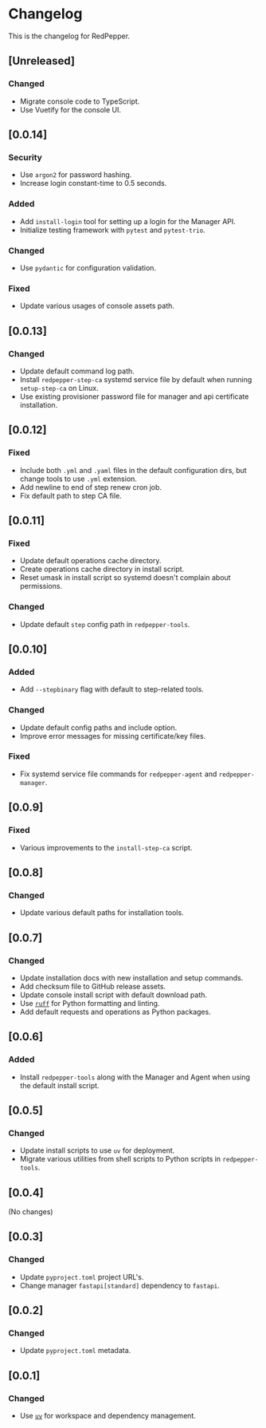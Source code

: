 # Changelog

This is the changelog for RedPepper.

## [Unreleased]

### Changed

- Migrate console code to TypeScript.
- Use Vuetify for the console UI.

## [0.0.14]

### Security

- Use `argon2` for password hashing.
- Increase login constant-time to 0.5 seconds.

### Added

- Add `install-login` tool for setting up a login for the Manager API.
- Initialize testing framework with `pytest` and `pytest-trio`.

### Changed

- Use `pydantic` for configuration validation.

### Fixed

- Update various usages of console assets path.

## [0.0.13]

### Changed

- Update default command log path.
- Install `redpepper-step-ca` systemd service file by default when running `setup-step-ca` on Linux.
- Use existing provisioner password file for manager and api certificate installation.

## [0.0.12]

### Fixed

- Include both `.yml` and `.yaml` files in the default configuration dirs, but change tools to use `.yml` extension.
- Add newline to end of step renew cron job.
- Fix default path to step CA file.

## [0.0.11]

### Fixed

- Update default operations cache directory.
- Create operations cache directory in install script.
- Reset umask in install script so systemd doesn't complain about permissions.

### Changed

- Update default `step` config path in `redpepper-tools`.

## [0.0.10]

### Added

- Add `--stepbinary` flag with default to step-related tools.

### Changed

- Update default config paths and include option.
- Improve error messages for missing certificate/key files.

### Fixed

- Fix systemd service file commands for `redpepper-agent` and `redpepper-manager`.

## [0.0.9]

### Fixed

- Various improvements to the `install-step-ca` script.

## [0.0.8]

### Changed

- Update various default paths for installation tools.

## [0.0.7]

### Changed

- Update installation docs with new installation and setup commands.
- Add checksum file to GitHub release assets.
- Update console install script with default download path.
- Use [`ruff`](https://docs.astral.sh/ruff) for Python formatting and linting.
- Add default requests and operations as Python packages.

## [0.0.6]

### Added

- Install `redpepper-tools` along with the Manager and Agent when using the default install script.

## [0.0.5]

### Changed

- Update install scripts to use `uv` for deployment.
- Migrate various utilities from shell scripts to Python scripts in `redpepper-tools`.

## [0.0.4]

(No changes)

## [0.0.3]

### Changed

- Update `pyproject.toml` project URL's.
- Change manager `fastapi[standard]` dependency to `fastapi`.

## [0.0.2]

### Changed

- Update `pyproject.toml` metadata.

## [0.0.1]

### Changed

- Use [`uv`](https://docs.astral.sh/uv) for workspace and dependency management.
